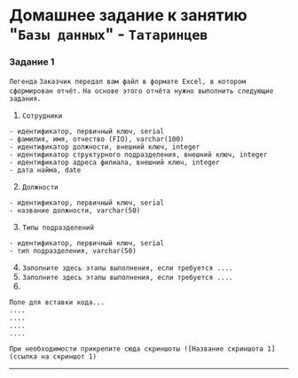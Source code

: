 # Домашнее задание к занятию "`Базы данных`" - `Татаринцев`


### Задание 1

`Легенда`
`Заказчик передал вам файл в формате Excel, в котором сформирован отчёт.`
`На основе этого отчёта нужно выполнить следующие задания.`

1. `Сотрудники`
```
- идентификатор, первичный ключ, serial
- фамилия, имя, отчество (FIO), varchar(100)
- идентификатор должности, внешний ключ, integer
- идентификатор структурного подразделения, внешний ключ, integer
- идентификатор адреса филиала, внешний ключ, integer
- дата найма, date

```

2. `Должности`
```
- идентификатор, первичный ключ, serial
- название должности, varchar(50)
```

3. `Типы подразделений`
```
- идентификатор, первичный ключ, serial
- тип подразделения, varchar(50)
```


4. `Заполните здесь этапы выполнения, если требуется ....`
5. `Заполните здесь этапы выполнения, если требуется ....`
6. 

```
Поле для вставки кода...
....
....
....
....
```

`При необходимости прикрепитe сюда скриншоты
![Название скриншота 1](ссылка на скриншот 1)`


---

